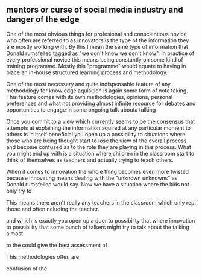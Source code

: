 ## mentors or curse of social media industry and danger of the edge

One of the most obvious things for profesional and conscientious novice who often are referred to as innovators is the type of the information they are mostly working with. By this I mean the same type of information that Donald rumsfelled tagged as "we don't know we don't know". In practice of every professional novice this means being  constantly on some kind of training programme. Mostly this "programme" would equate to having in place an in-house structured learning process and methodology.

One of the most necessery and quite indispensable feature of any methodology for knowledge aquisition is again some form of note taking. This feature comes with its own methodologies, opinions, personal preferences and what not providing almost infinite resource for debates and opportunities to engage in some ongoing talk abouta talking

Once you commit to a view which currently seems to be the consensus that attempts at explaining the information aquired at any particular moment to others is in itself beneficial you open up a possibility to situations where those who are being thought start to lose the view of the overall process and become confused as to the role they are playing in this process. What you might end up with is a situation where children in the classroom start to think of themselves as teachers and actually trying to teach others.

When it comes to innovation the whole thing becomes even more twisted because innovating means dealing with the "unknown unknowns" as Donald rumsfelled would say. Now we have a situation where the kids not only try to




This means there aren't really any teachers in the classroom which  only repi those and  often ncluding the teacher.



and which is exactly  you open up a door to possibility that  where innovation  to possibility that some bunch of talkers might try to talk about the talking almost



to the  could give the best assessment of



This  methodologies often are






confusion of the
